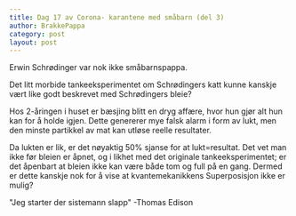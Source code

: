 ```yaml
---
title: Dag 17 av Corona- karantene med småbarn (del 3)
author: BrakkePappa
category: post
layout: post
---
```



Erwin Schrødinger var nok ikke småbarnspappa.

Det litt morbide tankeeksperimentet om Schrødingers katt kunne kanskje vært like godt beskrevet med Schrødingers bleie?

Hos 2-åringen i huset er bæsjing blitt en dryg affære, hvor hun gjør alt hun kan for å holde igjen. Dette genererer mye falsk alarm i form av lukt, men den minste partikkel av mat kan utløse reelle resultater. 

Da lukten er lik, er det nøyaktig 50% sjanse for at lukt=resultat. 
Det vet man ikke før bleien er åpnet, og i likhet med det originale tankeeksperimentet; er det åpenbart at bleien ikke kan være både tom og full på en gang. 
Dermed er dette kanskje nok for å vise at kvantemekanikkens Superposisjon ikke er mulig? 

"Jeg starter der sistemann slapp" 
-Thomas Edison
